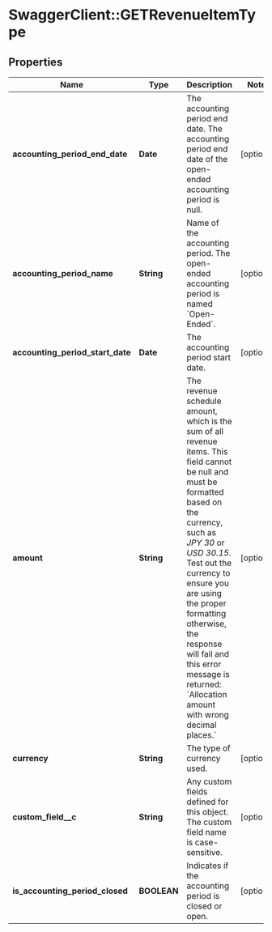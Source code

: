 # SwaggerClient::GETRevenueItemType

## Properties
Name | Type | Description | Notes
------------ | ------------- | ------------- | -------------
**accounting_period_end_date** | **Date** | The accounting period end date. The accounting period end date of the open-ended accounting period is null.   | [optional] 
**accounting_period_name** | **String** | Name of the accounting period. The open-ended accounting period is named &#x60;Open-Ended&#x60;.   | [optional] 
**accounting_period_start_date** | **Date** | The accounting period start date.  | [optional] 
**amount** | **String** | The revenue schedule amount, which is the sum of all revenue items. This field cannot be null and must be formatted based on the currency, such as *JPY 30* or *USD 30.15*. Test out the currency to ensure you are using the proper formatting otherwise, the response will fail and this error message is returned:  &#x60;Allocation amount with wrong decimal places.&#x60;  | [optional] 
**currency** | **String** | The type of currency used.   | [optional] 
**custom_field__c** | **String** | Any custom fields defined for this object. The custom field name is case-sensitive.  | [optional] 
**is_accounting_period_closed** | **BOOLEAN** | Indicates if the accounting period is closed or open.   | [optional] 


